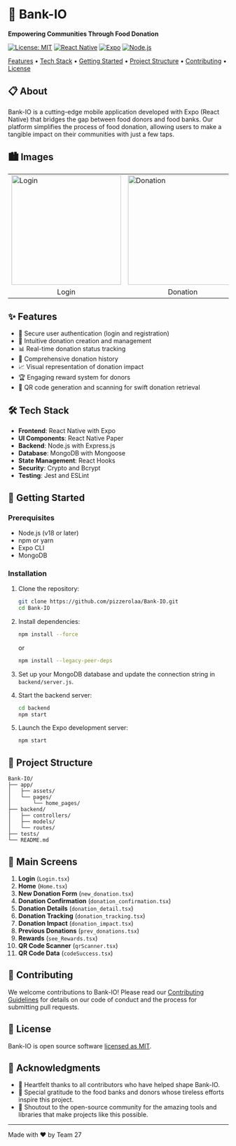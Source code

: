 # 🏦 Bank-IO

**Empowering Communities Through Food Donation**

[![License: MIT](https://img.shields.io/badge/License-MIT-yellow.svg)](https://opensource.org/licenses/MIT)
[![React Native](https://img.shields.io/badge/React%20Native-v0.71-blue.svg)](https://reactnative.dev/)
[![Expo](https://img.shields.io/badge/Expo-v48-black.svg)](https://expo.dev/)
[![Node.js](https://img.shields.io/badge/Node.js-v18-green.svg)](https://nodejs.org/)

[Features](#✨-features) • [Tech Stack](#🛠️-tech-stack) • [Getting Started](#🚀-getting-started) • [Project Structure](#📁-project-structure) • [Contributing](#🤝-contributing) • [License](#📄-license)


## 📋 About

Bank-IO is a cutting-edge mobile application developed with Expo (React Native) that bridges the gap between food donors and food banks. Our platform simplifies the process of food donation, allowing users to make a tangible impact on their communities with just a few taps.

## 🏙️ Images

<table>
  <tr>
    <td><img src="https://github.com/pizzerolaa/Bank-IO/blob/main/app/assets/images/demo2.PNG" alt="Login" width="250"/></td>
    <td><img src="https://github.com/pizzerolaa/Bank-IO/blob/main/app/assets/images/demo3.PNG" alt="Donation" width="250"/></td>
    <td><img src="https://github.com/pizzerolaa/Bank-IO/blob/main/app/assets/images/demo4.PNG" alt="Tracking" width="250"/></td>
  </tr>
  <tr>
    <td align="center">Login</td>
    <td align="center">Donation</td>
    <td align="center">Tracking</td>
  </tr>
</table>

## ✨ Features

- 🔐 Secure user authentication (login and registration)
- 🍎 Intuitive donation creation and management
- 📊 Real-time donation status tracking
- 📜 Comprehensive donation history
- 📈 Visual representation of donation impact
- 🏆 Engaging reward system for donors
- 📱 QR code generation and scanning for swift donation retrieval

## 🛠️ Tech Stack

- **Frontend**: React Native with Expo
- **UI Components**: React Native Paper
- **Backend**: Node.js with Express.js
- **Database**: MongoDB with Mongoose
- **State Management**: React Hooks
- **Security**: Crypto and Bcrypt
- **Testing**: Jest and ESLint

## 🚀 Getting Started

### Prerequisites

- Node.js (v18 or later)
- npm or yarn
- Expo CLI
- MongoDB

### Installation

1. Clone the repository:
   ```bash
   git clone https://github.com/pizzerolaa/Bank-IO.git
   cd Bank-IO
   ```

2. Install dependencies:
   ```bash
   npm install --force
   ```
   or
   ```bash
   npm install --legacy-peer-deps
   ```

3. Set up your MongoDB database and update the connection string in `backend/server.js`.

4. Start the backend server:
   ```bash
   cd backend
   npm start
   ```

5. Launch the Expo development server:
   ```bash
   npm start
   ```

## 📁 Project Structure

```
Bank-IO/
├── app/
│   ├── assets/
│   └── pages/
│       └── home_pages/
├── backend/
│   ├── controllers/
│   ├── models/
│   └── routes/
├── tests/
└── README.md
```

## 📱 Main Screens

1. **Login** (`Login.tsx`)
2. **Home** (`Home.tsx`)
3. **New Donation Form** (`new_donation.tsx`)
4. **Donation Confirmation** (`donation_confirmation.tsx`)
5. **Donation Details** (`donation_detail.tsx`)
6. **Donation Tracking** (`donation_tracking.tsx`)
7. **Donation Impact** (`donation_impact.tsx`)
8. **Previous Donations** (`prev_donations.tsx`)
9. **Rewards** (`see_Rewards.tsx`)
10. **QR Code Scanner** (`qrScanner.tsx`)
11. **QR Code Data** (`codeSuccess.tsx`)

## 🤝 Contributing

We welcome contributions to Bank-IO! Please read our [Contributing Guidelines](CONTRIBUTING.md) for details on our code of conduct and the process for submitting pull requests.

## 📄 License

Bank-IO is open source software [licensed as MIT](LICENSE).

## 🙏 Acknowledgments

- 💖 Heartfelt thanks to all contributors who have helped shape Bank-IO.
- 🍲 Special gratitude to the food banks and donors whose tireless efforts inspire this project.
- 🌟 Shoutout to the open-source community for the amazing tools and libraries that make projects like this possible.

---

Made with ❤️ by Team 27
